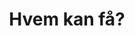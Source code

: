 ---
title: 'Hvem kan få?'
description: 'Kriterier du må oppfylle for å ha rett til pleiepenger.'
---